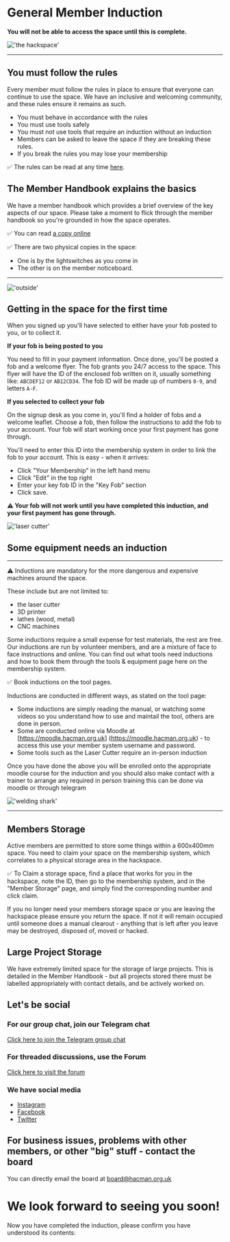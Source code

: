 # General Member Induction
**You will not be able to access the space until this is complete.** 

!['the hackspace'](https://www.hacman.org.uk/wp-content/uploads/2016/08/IMG_20200720_225443.jpg)
<hr/>   

## You must follow the rules
Every member must follow the rules in place to ensure that everyone can continue to use the space. We have an inclusive and welcoming community, and these rules ensure it remains as such.

* You must behave in accordance with the rules
* You must use tools safely
* You must not use tools that require an induction without an induction
* Members can be asked to leave the space if they are breaking these rules.
* If you break the rules you may lose your membership

✅ The rules can be read at any time [here](https://hacman.org.uk/rules).

## The Member Handbook explains the basics
We have a member handbook which provides a brief overview of the key aspects of our space. Please take a moment to flick through the member handbook so you're grounded in how the space operates.

✅ You can read [a copy online](https://list.hacman.org.uk/t/member-handbook/2890/1)

✅ There are two physical copies in the space:

- One is by the lightswitches as you come in
- The other is on the member noticeboard.

-----
!['outside'](https://www.hacman.org.uk/wp-content/uploads/2021/10/photo_2021-09-29_13-57-07.jpg)


## Getting in the space for the first time
When you signed up you'll have selected to either have your fob posted to you, or to collect it.

**If your fob is being posted to you**

You need to fill in your payment information. Once done, you'll be posted a fob and a welcome flyer. The fob grants you 24/7 access to the space.
This flyer will have the ID of the enclosed fob written on it, usually something like:
`ABCDEF12` or `AB12CD34`. The fob ID will be made up of numbers `0-9`, and letters `A-F`. 

**If you selected to collect your fob**

On the signup desk as you come in, you'll find a holder of fobs and a welcome leaflet. Choose a fob, then follow the instructions to add the fob to your account. Your fob will start working once your first payment has gone through.

You'll need to enter this ID into the membership system in order to link the fob to your account. This is easy - when it arrives:
- Click "Your Membership" in the left hand menu
- Click "Edit" in the top right
- Enter your key fob ID in the "Key Fob" section 
- Click save.

**⚠️ Your fob will not work until you have completed this induction, and your first payment has gone through.**


!['laser cutter'](https://www.hacman.org.uk/wp-content/uploads/2020/10/IMG_20200131_203613.jpg)
## Some equipment needs an induction

-----

⚠️ Inductions are mandatory for the more dangerous and expensive machines around the space.

These include but are not limited to:
 * the laser cutter
 * 3D printer 
 * lathes (wood, metal)
 * CNC machines
  
Some inductions require a small expense for test materials, the rest are free. Our inductions are run by volunteer members, and are a mixture of face to face instructions and online. You can find out what tools need inductions and how to book them through the tools & equipment page here on the membership system. 

✅ Book inductions on the tool pages. 

Inductions are conducted in different ways, as stated on the tool page:
 * Some inductions are simply reading the manual, or watching some videos so you understand how to use and maintail the tool, others are done in person. 
 * Some are conducted online via Moodle at [https://moodle.hacman.org.uk] (https://moodle.hacman.org.uk) - to access this use your member system username and password. 
 * Some tools such as the Laser Cutter require an in-person induction

Once you have done the above you will be enrolled onto the appropriate moodle course for the induction and you should also make contact with a trainer to arrange any required in person training this can be done via moodle or through telegram


!['welding shark'](https://www.hacman.org.uk/wp-content/uploads/2020/10/IMG_20200131_234643.jpg)

-----

## Members Storage
Active members are permitted to store some things within a 600x400mm space. You need to claim your space on the membership system, which correlates to a physical storage area in the hackspace. 

✅ To Claim a storage space, find a place that works for you in the hackspace, note the ID, then go to the membership system, and in the "Member Storage" page, and simply find the corresponding number and click claim.  

If you no longer need your members storage space or you are leaving the hackspace please ensure you return the space. If not it will remain occupied until someone does a manual clearout - anything that is left after you leave may be destroyed, disposed of, moved or hacked.

## Large Project Storage
We have extremely limited space for the storage of large projects. This is detailed in the Member Handbook - but all projects stored there must be labelled appropriately with contact details, and be actively worked on.


## Let's be social
### For our group chat, join our Telegram chat
[Click here to join the Telegram group chat](https://t.me/hacmanchester)

### For threaded discussions, use the Forum
[Click here to visit the forum](https://list.hacman.org.uk)

### We have social media
* [Instagram](https://www.instagram.com/hacmanchester) 
* [Facebook](facebook.com/hacmanchester)
* [Twitter](twitter.com/hacmanchester)
  
## For business issues, problems with other members, or other "big" stuff - contact the board
You can directly email the board at board@hacman.org.uk 


# We look forward to seeing you soon!
Now you have completed the induction, please confirm you have understood its contents:

